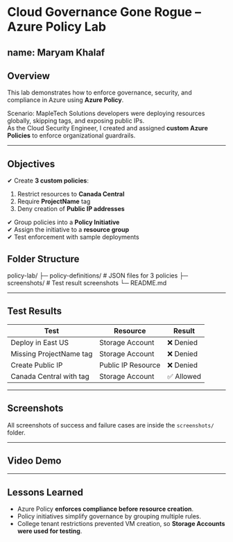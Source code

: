 # Cloud Governance Gone Rogue – Azure Policy Lab

## name: Maryam Khalaf

##  Overview
This lab demonstrates how to enforce governance, security, and compliance in Azure using **Azure Policy**.  

Scenario: MapleTech Solutions developers were deploying resources globally, skipping tags, and exposing public IPs.  
As the Cloud Security Engineer, I created and assigned **custom Azure Policies** to enforce organizational guardrails.

---

##  Objectives
✔ Create **3 custom policies**:
1. Restrict resources to **Canada Central**  
2. Require **ProjectName** tag  
3. Deny creation of **Public IP addresses**  

✔ Group policies into a **Policy Initiative**  
✔ Assign the initiative to a **resource group**  
✔ Test enforcement with sample deployments

##  Folder Structure
policy-lab/
 ├─ policy-definitions/   # JSON files for 3 policies
 ├─ screenshots/          # Test result screenshots
 └─ README.md

---

##  Test Results
| Test | Resource | Result |
|------|-----------|---------|
| Deploy in East US | Storage Account | ❌ Denied |
| Missing ProjectName tag | Storage Account | ❌ Denied |
| Create Public IP | Public IP Resource | ❌ Denied |
| Canada Central with tag | Storage Account | ✅ Allowed |

---
## Screenshots

All screenshots of success and failure cases are inside the `screenshots/` folder.

---

##  Video Demo

---

##  Lessons Learned
- Azure Policy **enforces compliance before resource creation**.
- Policy initiatives simplify governance by grouping multiple rules.
- College tenant restrictions prevented VM creation, so **Storage Accounts were used for testing**.

